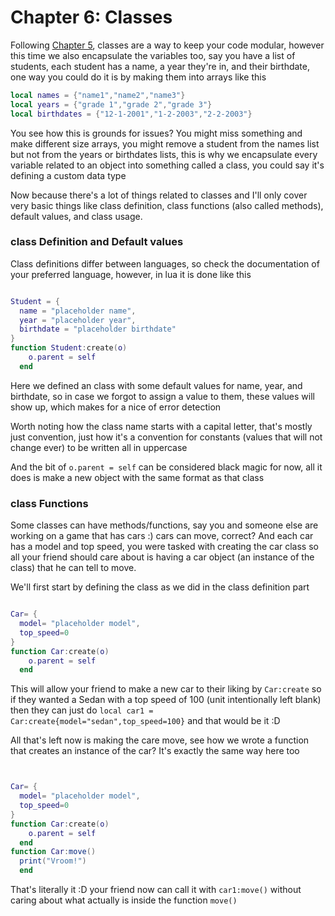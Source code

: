 # Chapter 6: Classes

Following [Chapter 5](./chapter_5.md), classes are a way to keep your code modular, however this time we also encapsulate the variables too, say you have a list of students, each student has a name, a year they're in, and their birthdate, one way you could do it is by making them into arrays like this  

```lua
local names = {"name1","name2","name3"}
local years = {"grade 1","grade 2","grade 3"}
local birthdates = {"12-1-2001","1-2-2003","2-2-2003"}
```

You see how this is grounds for issues? You might miss something and make different size arrays, you might remove a student from the names list but not from the years or birthdates lists, this is why we encapsulate every variable related to an object into something called a class, you could say it's defining a custom data type

Now because there's a lot of things related to classes and I'll only cover very basic things like class definition, class functions (also called methods), default values, and class usage.

### class Definition and Default values

Class definitions differ between languages, so check the documentation of your preferred language, however, in lua it is done like this  
```lua

Student = {
  name = "placeholder name",
  year = "placeholder year",
  birthdate = "placeholder birthdate"
}
function Student:create(o)
    o.parent = self
  end
```
Here we defined an class with some default values for name, year, and birthdate, so in case we forgot to assign a value to them, these values will show up, which makes for a nice of error detection  

Worth noting how the class name starts with a capital letter, that's mostly just convention, just how it's a convention for constants (values that will not change ever) to be written all in uppercase  

And the bit of `o.parent = self` can be considered black magic for now, all it does is make a new object with the same format as that class

### class Functions

Some classes can have methods/functions, say you and someone else are working on a game that has cars :) cars can move, correct? And each car has a model and top speed, you were tasked with creating the car class so all your friend should care about is having a car object (an instance of the class) that he can tell to move.  

We'll first start by defining the class as we did in the class definition part  
```lua

Car= {
  model= "placeholder model",
  top_speed=0 
}
function Car:create(o)
    o.parent = self
  end

```

This will allow your friend to make a new car to their liking by `Car:create`  so if they wanted a Sedan with a top speed of 100 (unit intentionally left blank) then they can just do `local car1 = Car:create{model="sedan",top_speed=100}` and that would be it :D  

All that's left now is making the care move, see how we wrote a function that creates an instance of the car? It's exactly the same way here too 
```lua


Car= {
  model= "placeholder model",
  top_speed=0 
}
function Car:create(o)
    o.parent = self
  end
function Car:move()
  print("Vroom!")
  end

```

That's literally it :D your friend now can call it with `car1:move()` without caring about what actually is inside the function `move()`
